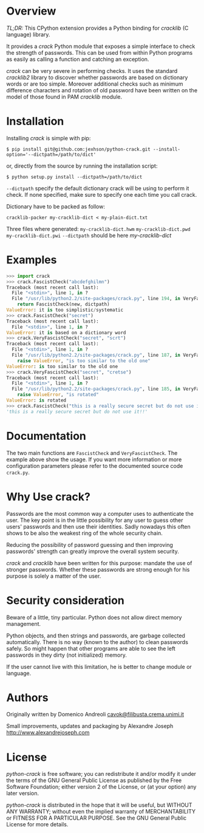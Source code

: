 Overview
========

*TL;DR:* This CPython extension provides a Python binding for _cracklib_ (C
language) library.

It provides a _crack_ Python module that exposes a simple interface to check the
strength of passwords. This can be used from within Python programs as easily as
calling a function and catching an exception.

_crack_ can be very severe in performing checks. It uses the standard
_cracklib2_ library to discover whether passwords are based on dictionary words
or are too simple. Moreover additional checks such as minimum difference
characters and rotation of old password have been written on the model of those
found in PAM _cracklib_ module.


Installation
============

Installing _crack_ is simple with pip:

~~~
$ pip install git@github.com:jexhson/python-crack.git --install-option='--dictpath=/path/to/dict'
~~~

or, directly from the source by running the installation script:

~~~
$ python setup.py install --dictpath=/path/to/dict
~~~

`--dictpath` specify the default dictionary crack will be using to perform it
check. If none specified, make sure to specify one each time you call crack.

Dictionary have to be packed as follow:

~~~
cracklib-packer my-cracklib-dict < my-plain-dict.txt
~~~

Three files where generated: `my-cracklib-dict.hwm` `my-cracklib-dict.pwd` `my-cracklib-dict.pwi`
`--dictpath` should be here _my-cracklib-dict_


Examples
========

```python
>>> import crack
>>> crack.FascistCheck("abcdefghilmn")
Traceback (most recent call last):
  File "<stdin>", line 1, in ?
  File "/usr/lib/python2.2/site-packages/crack.py", line 194, in VeryFascistCheck
    return FascistCheck(new, dictpath)
ValueError: it is too simplistic/systematic
>>> crack.FascistCheck("secret")
Traceback (most recent call last):
  File "<stdin>", line 1, in ?
ValueError: it is based on a dictionary word
>>> crack.VeryFascistCheck("secret", "scrt")
Traceback (most recent call last):
  File "<stdin>", line 1, in ?
  File "/usr/lib/python2.2/site-packages/crack.py", line 187, in VeryFascistCheck
    raise ValueError, "is too similar to the old one"
ValueError: is too similar to the old one
>>> crack.VeryFascistCheck("secret", "cretse")
Traceback (most recent call last):
  File "<stdin>", line 1, in ?
  File "/usr/lib/python2.2/site-packages/crack.py", line 185, in VeryFascistCheck
    raise ValueError, "is rotated"
ValueError: is rotated
>>> crack.FascistCheck("this is a really secure secret but do not use it!!")
'this is a really secure secret but do not use it!!'
```

Documentation
=============

The two main functions are `FascistCheck` and `VeryFascistCheck`. The example
above show the usage. If you want more information or more configuration
parameters please refer to the documented source code `crack.py`.


Why Use crack?
==============

Passwords are the most common way a computer uses to authenticate the user. The
key point is in the little possibility for any user to guess other users'
passwords and then use their identities. Sadly nowadays this often shows to be
also the weakest ring of the whole security chain.

Reducing the possibility of password guessing and then improving passwords'
strength can greatly improve the overall system security.

_crack_ and _cracklib_ have been written for this purpose: mandate the use of
stronger passwords. Whether these passwords are strong enough for his purpose is
solely a matter of the user.


Security consideration
======================

Beware of a little, tiny particular. Python does not allow direct memory
management.

Python objects, and then strings and passwords, are garbage collected
automatically. There is no way (known to the author) to clean passwords safely.
So might happen that other programs are able to see the left passwords in they
dirty (not initialized) memory.

If the user cannot live with this limitation, he is better to change module or
language.


Authors
=======

Originally written by Domenico Andreoli <cavok@filibusta.crema.unimi.it>

Small improvements, updates and packaging by Alexandre Joseph
<http://www.alexandrejoseph.com>

License
=======

_python-crack_ is free software; you can redistribute it and/or modify it under
the terms of the GNU General Public License as published by the Free Software
Foundation; either version 2 of the License, or (at your option) any later
version.

_python-crack_ is distributed in the hope that it will be useful, but WITHOUT
ANY WARRANTY; without even the implied warranty of MERCHANTABILITY or FITNESS
FOR A PARTICULAR PURPOSE.  See the GNU General Public License for more details.
